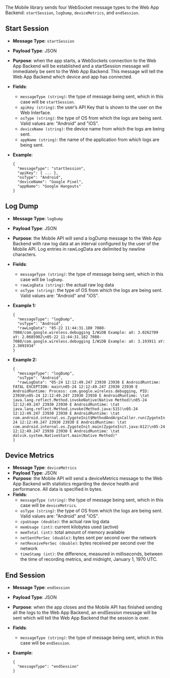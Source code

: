 The Mobile library sends four WebSocket message types to the Web App Backend: `startSession`, `logDump`, `deviceMetrics`, and `endSession`. 

## Start Session

- **Message Type**: `startSession`
- **Payload Type**: JSON
- **Purpose**: when the app starts, a WebSockets connection to the Web App Backend will be established and a startSession message will immediately be sent to the Web App Backend. This message will tell the Web App Backend which device and app has connected.
- **Fields**:
    - `messageType (string)`: the type of message being sent, which in this case will be `startSession`. 
    - `apiKey (string)`: the user’s API Key that is shown to the user on the Web Interface.
    - `osType (string)`: the type of OS from which the logs are being sent. Valid values are: "Android" and "iOS".
    - `deviceName (string)`: the device name from which the logs are being sent.
    - `appName (string)`: the name of the application from which logs are being sent.
- **Example**:

      {
        "messageType": "startSession",
        "apiKey": { ... },
        "osType": "Android",
        "deviceName": "Google Pixel",
        "appName": "Google Hangouts"
      }

## Log Dump
- **Message Type**: `logDump`
- **Payload Type**: JSON
- **Purpose**: the Mobile API will send a logDump message to the Web App Backend with raw log data at an interval configured by the user of the Mobile API. Log entries in rawLogData are delimited by newline characters.
- **Fields**:
    - `messageType (string)`: the type of message being sent, which in this case will be `logDump`.
    - `rawLogData (string)`: the actual raw log data
    - `osType (string)`: the type of OS from which the logs are being sent. Valid values are: "Android" and "iOS".
- **Example 1:**

      {
        "messageType": "logDump",
        "osType": "Android",
        "rawLogData": "05-22 11:44:31.180 7080-7080/com.google.wireless.debugging I/WiDB Example: aX: 3.0262709 aY: 2.0685902\n05-22 11:44:31.182 7080-7080/com.google.wireless.debugging I/WiDB Example: aX: 3.193911 aY: 2.3091934"
      }

- **Example 2:**

      {
        "messageType": "logDump",
        "osType": "Android",
        "rawLogData": "05-24 12:12:49.247 23930 23930 E AndroidRuntime: FATAL EXCEPTION: main\n05-24 12:12:49.247 23930 23930 E AndroidRuntime: Process: com.google.wireless.debugging, PID: 23930\n05-24 12:12:49.247 23930 23930 E AndroidRuntime: \tat java.lang.reflect.Method.invokeNative(Native Method)\n05-24 12:12:49.247 23930 23930 E AndroidRuntime: \tat java.lang.reflect.Method.invoke(Method.java:515)\n05-24 12:12:49.247 23930 23930 E AndroidRuntime: \tat com.android.internal.os.ZygoteInit$MethodAndArgsCaller.run(ZygoteInit.java:796)\n05-24 12:12:49.247 23930 23930 E AndroidRuntime: \tat com.android.internal.os.ZygoteInit.main(ZygoteInit.java:612)\n05-24 12:12:49.247 23930 23930 E AndroidRuntime: \tat dalvik.system.NativeStart.main(Native Method)"
      }

## Device Metrics
- **Message Type**: `deviceMetrics`
- **Payload Type**: JSON
- **Purpose**: the Mobile API will send a deviceMetrics message to the Web App Backend with statistics regarding the device health and performance. All data is specified in bytes.
- **Fields**:
    - `messageType (string)`: the type of message being sent, which in this case will be `deviceMetrics`.
    - `osType (string)`: the type of OS from which the logs are being sent. Valid values are: "Android" and "iOS".
    - `cpuUsage (double)`: the actual raw log data
    - `memUsage (int)`: current kilobytes used (active)
    - `memTotal (int)`: total amount of memory available
    - `netSentPerSec (double)`: bytes sent per second over the network
    - `netReceivePerSec (double)`: bytes received per second over the network
    - `timeStamp (int)`: the difference, measured in milliseconds, between the time of recording metrics, and midnight, January 1, 1970 UTC. 
 
## End Session
- **Message Type**: `endSession`
- **Payload Type**: JSON
- **Purpose**: when the app closes and the Mobile API has finished sending all the logs to the Web App Backend, an endSession message will be sent which will tell the Web App Backend that the session is over.
- **Fields**: 
    - `messageType (string)`: the type of message being sent, which in this case will be `endSession`.
- **Example**:

      {
        "messageType": "endSession"
      }
